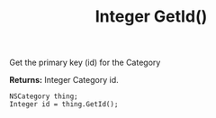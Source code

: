 ﻿---
uid: crmscript_ref_NSCategory_GetId
title: Integer GetId()
intellisense: NSCategory.GetId
keywords: NSCategory, GetId
so.topic: reference
---

Get the primary key (id) for the Category

**Returns:** Integer Category id.

```crmscript
NSCategory thing;
Integer id = thing.GetId();
```

